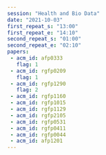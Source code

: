 ```yaml
---
session: "Health and Bio Data"
date: "2021-10-03" 
first_repeat_s: "13:00" 
first_repeat_e: "14:10" 
second_repeat_s: "01:00" 
second_repeat_e: "02:10"
papers:
 - acm_id: afp0333
   flag: 1
 - acm_id: rgfp0209
   flag: 1
 - acm_id: rgfp1290
   flag: 2
 - acm_id: rgfp1160
 - acm_id: rgfp1015
 - acm_id: rgfp1129
 - acm_id: rgfp2105
 - acm_id: rgfp0531
 - acm_id: rgfp0411
 - acm_id: rgfp0044
 - acm_id: afp1201
---
```

